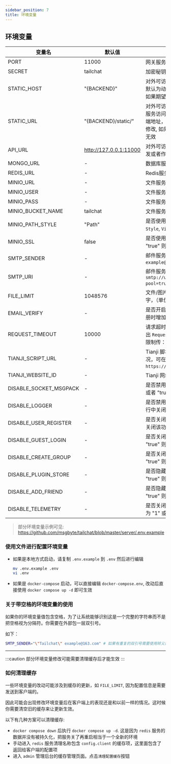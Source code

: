 ```yaml
---
sidebar_position: 7
title: 环境变量
---
```


## 环境变量

| 变量名 | 默认值 | 描述 |
| ----- | ------ | --- |
| PORT | 11000 | 网关服务端口号 |
| SECRET | tailchat | 加密秘钥, 用于JWT |
| STATIC_HOST | "{BACKEND}" | 对外可访问的静态服务主机，用于文件服务访问, 默认为动态根据前端请求推断出的服务端地址，如果期望存储在第三方OSS中需要进行修改 |
| STATIC_URL | "{BACKEND}/static/" | 对外可访问的静态服务完整地址前缀，用于文件服务访问, 默认为动态根据前端请求推断出的服务端地址，如果期望存储在第三方OSS中需要进行修改, 如果设置了本变量则上面的 `STATIC_HOST` 值无效 |
| API_URL | http://127.0.0.1:11000 | 对外可访问的url地址，用于开放平台的issuer签发或者作为文件服务的fallback |
| MONGO_URL | - | 数据库服务地址 |
| REDIS_URL | - | Redis服务地址 |
| MINIO_URL | - | 文件服务地址(minio) |
| MINIO_USER | - | 文件服务用户名 |
| MINIO_PASS | - | 文件服务密码 |
| MINIO_BUCKET_NAME | tailchat | 文件服务存储桶名 |
| MINIO_PATH_STYLE | "Path" | 是否使用路径形式的s3通信格式, `Path` 为 `Path Style`, `VirtualHosted` 为 `Virtual hosted style` |
| MINIO_SSL | false | 是否使用加密连接文件存储服务, 如果为 "1" 或者 "true" 则使用SSL协议 |
| SMTP_SENDER | - | 邮件服务发件人(示例: `"Tailchat" example@163.com`) |
| SMTP_URI | - | 邮件服务连接地址(示例: `smtp://username:password@smtp.example.com/?pool=true`) |
| FILE_LIMIT | 1048576 | 文件/图片上传的大小限制，默认为1m，请输入数字，（单位: 字节） |
| EMAIL_VERIFY | - | 是否开启邮箱校验, 如果为 "1" 或者 "true" 则在注册时增加邮箱校验控制 |
| REQUEST_TIMEOUT | 10000 | 请求超时毫秒数，请求超过该时间没有完成会抛出 `RequestTimeout` 错误。 如果需要禁用请求超时限制传：0 |
| TIANJI_SCRIPT_URL | - | Tianji 脚本 URL，如需监控 Tailchat 用户使用情况，可在天际网站代码模式中获取 (例如：`https://tianji.example.com/tracker.js`) |
| TIANJI_WEBSITE_ID | - | Tianji 网站 id |
| DISABLE_SOCKET_MSGPACK | - | 是否禁用socket使用messagepack, 如果为 "1" 或者 "true" 则禁用该功能 |
| DISABLE_LOGGER | - | 是否禁用日志输出, 如果为 "1" 或者 "true" 则在运行中关闭日志 |
| DISABLE_USER_REGISTER | - | 是否关闭用户注册功能, 如果为 "1" 或者 "true" 则关闭该功能 |
| DISABLE_GUEST_LOGIN | - | 是否关闭用户游客登录功能, 如果为 "1" 或者 "true" 则关闭该功能 |
| DISABLE_CREATE_GROUP | - | 是否关闭用户创建群组功能, 如果为 "1" 或者 "true" 则关闭该功能 |
| DISABLE_PLUGIN_STORE | - | 是否隐藏用户插件中心功能, 如果为 "1" 或者 "true" 则关闭该功能 |
| DISABLE_ADD_FRIEND | - | 是否隐藏用户添加好友功能, 如果为 "1" 或者 "true" 则关闭该功能 |
| DISABLE_TELEMETRY | - | 是否关闭遥测报告功能, 遥测是完全匿名的，如果为 "1" 或者 "true" 则关闭该功能 |

> 部分环境变量示例可见: https://github.com/msgbyte/tailchat/blob/master/server/.env.example

### 使用文件进行配置环境变量

- 如果是本地方式启动，请复制 `.env.example` 到 `.env` 然后进行编辑
  ```bash
  mv .env.example .env
  vi .env
  ```

- 如果是 `docker-compose` 启动，可以直接编辑 `docker-compose.env`, 改动后直接使用 `docker compose up -d` 即可生效


### 关于带空格的环境变量的使用

如果你的环境变量值包含空格，为了让系统能够识别这是一个完整的字符串而不是把空格视为分隔符。你需要在外部包一层双引号。

如下：

```bash
SMTP_SENDER="\"Tailchat\" example@163.com" # 如果有重复的双引号需要使用转义符对其进行转义
```

-----------

:::caution
部分环境变量修改可能需要清理缓存后才能生效
:::

### 如何清理缓存

一些环境变量的改动可能涉及到缓存的更新，如 `FILE_LIMIT`, 因为配置信息是需要发送到客户端的。

因此可能会出现修改环境变量后在客户端上的表现还是和以前一样的情况。这时候你需要清空旧的缓存来让更新生效。

以下有几种方案可以清理缓存:

- `docker compose down` 后执行 `docker compose up -d`. 这是因为 `redis` 服务的数据并没有被持久化，把服务关了再重启相当于一个全新的环境
- 手动进入 `redis` 服务清理名称包含 `config.client` 的缓存项，这里面包含了返回给客户端的配置项
- 进入 `admin` 管理后台的缓存管理页面。点击`清理配置缓存`按钮
